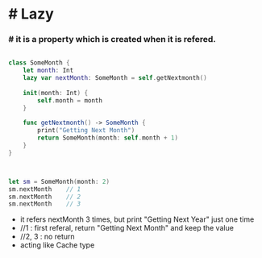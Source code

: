 # # Lazy



### # it is a property which is created when it is refered.

```swift

class SomeMonth {
    let month: Int
    lazy var nextMonth: SomeMonth = self.getNextmonth()
    
    init(month: Int) {
        self.month = month
    }
    
    func getNextmonth() -> SomeMonth {
        print("Getting Next Month")
        return SomeMonth(month: self.month + 1)
    }
}



let sm = SomeMonth(month: 2)
sm.nextMonth    // 1
sm.nextMonth    // 2
sm.nextMonth    // 3

```

- it refers nextMonth 3 times, but print "Getting Next Year" just one time
- //1 : first referal, return "Getting Next Month"  and keep the value
- //2, 3 : no return
- acting like Cache type


